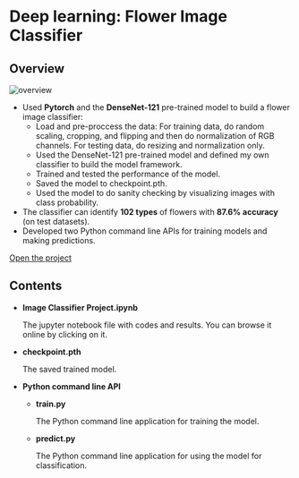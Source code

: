 # Deep learning: Flower Image Classifier
## Overview
![overview](https://github.com/ztx0617/Data_Science_Projects/blob/master/pictures/deep_learning_overview.png)

- Used **Pytorch** and the **DenseNet-121** pre-trained model to build a flower image classifier:
	- Load and pre-proccess the data: For training data, do random scaling, cropping, and flipping and then do normalization of RGB channels. For testing data, do resizing and normalization only.
	- Used the DenseNet-121 pre-trained model and defined my own classifier to build the model framework.
	- Trained and tested the performance of the model.
	- Saved the model to checkpoint.pth.
	- Used the model to do sanity checking by visualizing images with class probability.
- The classifier can identify **102 types** of flowers with **87.6% accuracy** (on test datasets). 
- Developed two Python command line APIs for training models and making predictions.

[Open the project](https://github.com/ztx0617/Data_Science_Projects/blob/master/Machine%20leanring/Flower%20Image%20Classifier/Image%20Classifier%20Project.ipynb)

## Contents
* **Image Classifier Project.ipynb**

	The jupyter notebook file with codes and results. You can browse it online by clicking on it.
* **checkpoint.pth**

	The saved trained model.

* **Python command line API**
	* **train.py**
	
		The Python command line application for training the model.
	* **predict.py**
	
		The Python command line application for using the model for classification.